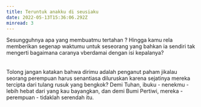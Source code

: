 ```yaml
---
title: Teruntuk anakku di seusiaku
date: 2022-05-13T15:36:06.292Z
minread: 3
---
```

Sesungguhnya apa yang membuatmu  tertahan ? Hingga kamu rela memberikan segenap waktumu untuk seseorang yang bahkan ia sendiri tak mengerti bagaimana caranya vberdamai dengan isi kepalanya?\
\
\
Tolong jangan katakan bahwa dirimu adalah penganut paham jikalau seorang perempuan harus senantiasa diluruskan karena sejatinya mereka tercipta dari tulang rusuk yang bengkok? Demi Tuhan, ibuku - nenekmu - lebih hebat dari yang kau bayangkan, dan demi Bumi Pertiwi, mereka - perempuan - tidaklah serendah itu.
